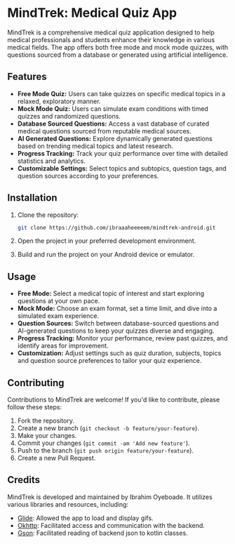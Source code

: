 # MindTrek: Medical Quiz App

MindTrek is a comprehensive medical quiz application designed to help medical professionals and students enhance their knowledge in various medical fields. The app offers both free mode and mock mode quizzes, with questions sourced from a database or generated using artificial intelligence.

## Features

- **Free Mode Quiz:** Users can take quizzes on specific medical topics in a relaxed, exploratory manner.
- **Mock Mode Quiz:** Users can simulate exam conditions with timed quizzes and randomized questions.
- **Database Sourced Questions:** Access a vast database of curated medical questions sourced from reputable medical sources.
- **AI Generated Questions:** Explore dynamically generated questions based on trending medical topics and latest research.
- **Progress Tracking:** Track your quiz performance over time with detailed statistics and analytics.
- **Customizable Settings:** Select topics and subtopics, question tags, and question sources according to your preferences.

## Installation

1. Clone the repository:

   ```bash
   git clone https://github.com/ibraaaheeeeem/mindtrek-android.git
   ```

2. Open the project in your preferred development environment.

3. Build and run the project on your Android device or emulator.

## Usage

- **Free Mode:** Select a medical topic of interest and start exploring questions at your own pace.
- **Mock Mode:** Choose an exam format, set a time limit, and dive into a simulated exam experience.
- **Question Sources:** Switch between database-sourced questions and AI-generated questions to keep your quizzes diverse and engaging.
- **Progress Tracking:** Monitor your performance, review past quizzes, and identify areas for improvement.
- **Customization:** Adjust settings such as quiz duration, subjects, topics and question source preferences to tailor your quiz experience.

## Contributing

Contributions to MindTrek are welcome! If you'd like to contribute, please follow these steps:

1. Fork the repository.
2. Create a new branch (`git checkout -b feature/your-feature`).
3. Make your changes.
4. Commit your changes (`git commit -am 'Add new feature'`).
5. Push to the branch (`git push origin feature/your-feature`).
6. Create a new Pull Request.

## Credits

MindTrek is developed and maintained by Ibrahim Oyeboade. It utilizes various libraries and resources, including:

- [Glide](com.github.bumptech.glide:glide:4.12.0): Allowed the app to load and display gifs.
- [Okhttp](com.squareup.okhttp3:okhttp:4.9.1): Facilitated access and communication with the backend.
- [Gson](com.google.code.gson:gson:2.8.8): Facilitated reading of backend json to kotlin classes.
